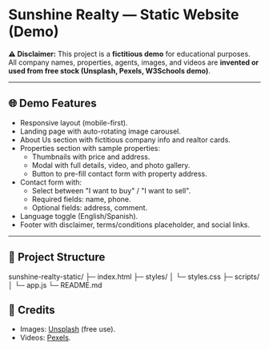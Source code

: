 # Sunshine Realty — Static Website (Demo)

**⚠️ Disclaimer:**
This project is a **fictitious demo** for educational purposes.  
All company names, properties, agents, images, and videos are **invented or used from free stock (Unsplash, Pexels, W3Schools demo)**.

---

## 🌐 Demo Features
- Responsive layout (mobile-first).
- Landing page with auto-rotating image carousel.
- About Us section with fictitious company info and realtor cards.
- Properties section with sample properties:
  - Thumbnails with price and address.
  - Modal with full details, video, and photo gallery.
  - Button to pre-fill contact form with property address.
- Contact form with:
  - Select between "I want to buy" / "I want to sell".
  - Required fields: name, phone.
  - Optional fields: address, comment.
- Language toggle (English/Spanish).
- Footer with disclaimer, terms/conditions placeholder, and social links.

---

## 📂 Project Structure
sunshine-realty-static/
├─ index.html
├─ styles/
│ └─ styles.css
├─ scripts/
│ └─ app.js
└─ README.md

## 🎨 Credits
- Images: [Unsplash](https://unsplash.com) (free use).
- Videos: [Pexels](https://www.pexels.com/).